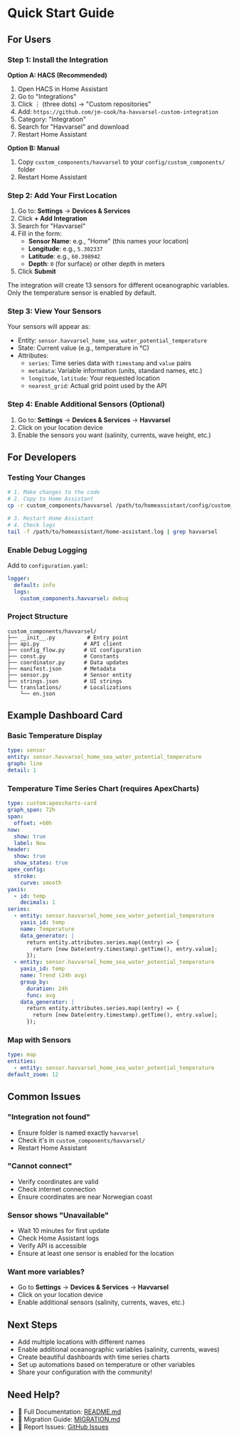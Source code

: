# Quick Start Guide

## For Users

### Step 1: Install the Integration

**Option A: HACS (Recommended)**
1. Open HACS in Home Assistant
2. Go to "Integrations"
3. Click ⋮ (three dots) → "Custom repositories"
4. Add: `https://github.com/jm-cook/ha-havvarsel-custom-integration`
5. Category: "Integration"
6. Search for "Havvarsel" and download
7. Restart Home Assistant

**Option B: Manual**
1. Copy `custom_components/havvarsel` to your `config/custom_components/` folder
2. Restart Home Assistant

### Step 2: Add Your First Location

1. Go to: **Settings** → **Devices & Services**
2. Click **+ Add Integration**
3. Search for "Havvarsel"
4. Fill in the form:
   - **Sensor Name**: e.g., "Home" (this names your location)
   - **Longitude**: e.g., `5.302337`
   - **Latitude**: e.g., `60.398942`
   - **Depth**: `0` (for surface) or other depth in meters
5. Click **Submit**

The integration will create 13 sensors for different oceanographic variables. Only the temperature sensor is enabled by default.

### Step 3: View Your Sensors

Your sensors will appear as:
- Entity: `sensor.havvarsel_home_sea_water_potential_temperature`
- State: Current value (e.g., temperature in °C)
- Attributes: 
  - `series`: Time series data with `timestamp` and `value` pairs
  - `metadata`: Variable information (units, standard names, etc.)
  - `longitude`, `latitude`: Your requested location
  - `nearest_grid`: Actual grid point used by the API

### Step 4: Enable Additional Sensors (Optional)

1. Go to: **Settings** → **Devices & Services** → **Havvarsel**
2. Click on your location device
3. Enable the sensors you want (salinity, currents, wave height, etc.)

## For Developers

### Testing Your Changes

```bash
# 1. Make changes to the code
# 2. Copy to Home Assistant
cp -r custom_components/havvarsel /path/to/homeassistant/config/custom_components/

# 3. Restart Home Assistant
# 4. Check logs
tail -f /path/to/homeassistant/home-assistant.log | grep havvarsel
```

### Enable Debug Logging

Add to `configuration.yaml`:
```yaml
logger:
  default: info
  logs:
    custom_components.havvarsel: debug
```

### Project Structure
```
custom_components/havvarsel/
├── __init__.py          # Entry point
├── api.py              # API client
├── config_flow.py      # UI configuration
├── const.py            # Constants
├── coordinator.py      # Data updates
├── manifest.json       # Metadata
├── sensor.py           # Sensor entity
├── strings.json        # UI strings
└── translations/       # Localizations
    └── en.json
```

## Example Dashboard Card

### Basic Temperature Display
```yaml
type: sensor
entity: sensor.havvarsel_home_sea_water_potential_temperature
graph: line
detail: 1
```

### Temperature Time Series Chart (requires ApexCharts)
```yaml
type: custom:apexcharts-card
graph_span: 72h
span:
  offset: +60h
now:
  show: true
  label: Now
header:
  show: true
  show_states: true
apex_config:
  stroke:
    curve: smooth
yaxis:
  - id: temp
    decimals: 1
series:
  - entity: sensor.havvarsel_home_sea_water_potential_temperature
    yaxis_id: temp
    name: Temperature
    data_generator: |
      return entity.attributes.series.map((entry) => {
        return [new Date(entry.timestamp).getTime(), entry.value];
      });
  - entity: sensor.havvarsel_home_sea_water_potential_temperature
    yaxis_id: temp
    name: Trend (24h avg)
    group_by:
      duration: 24h
      func: avg
    data_generator: |
      return entity.attributes.series.map((entry) => {
        return [new Date(entry.timestamp).getTime(), entry.value];
      });
```

### Map with Sensors
```yaml
type: map
entities:
  - entity: sensor.havvarsel_home_sea_water_potential_temperature
default_zoom: 12
```

## Common Issues

### "Integration not found"
- Ensure folder is named exactly `havvarsel`
- Check it's in `custom_components/havvarsel/`
- Restart Home Assistant

### "Cannot connect"
- Verify coordinates are valid
- Check internet connection
- Ensure coordinates are near Norwegian coast

### Sensor shows "Unavailable"
- Wait 10 minutes for first update
- Check Home Assistant logs
- Verify API is accessible
- Ensure at least one sensor is enabled for the location

### Want more variables?
- Go to **Settings** → **Devices & Services** → **Havvarsel**
- Click on your location device
- Enable additional sensors (salinity, currents, waves, etc.)

## Next Steps

- Add multiple locations with different names
- Enable additional oceanographic variables (salinity, currents, waves)
- Create beautiful dashboards with time series charts
- Set up automations based on temperature or other variables
- Share your configuration with the community!

## Need Help?

- 📖 Full Documentation: [README.md](README.md)
- 🔄 Migration Guide: [MIGRATION.md](MIGRATION.md)
- 🐛 Report Issues: [GitHub Issues](https://github.com/jm-cook/ha-havvarsel-custom-integration/issues)
